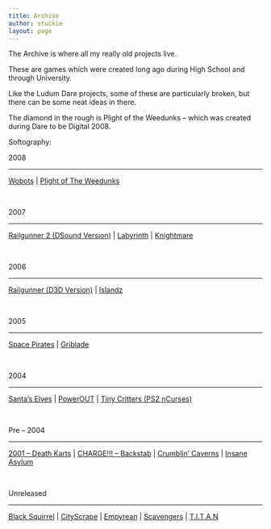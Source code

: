 ```yaml
---
title: Archive
author: stuckie
layout: page
---
```

The Archive is where all my really old projects live.

These are games which were created long ago during High School and through University.

Like the Ludum Dare projects, some of these are particularly broken, but there can be some neat ideas in there.

The diamond in the rough is Plight of the Weedunks &#8211; which was created during Dare to be Digital 2008.

Softography:

2008

* * *

[Wobots][1] | [Plight of The Weedunks][2]

&nbsp;

2007

* * *

[Railgunner 2 (DSound Version)][3] | [Labyrinth][4] | [Knightmare][5]

&nbsp;

2006

* * *

[Railgunner (D3D Version)][3] | [Islandz][6]

&nbsp;

2005

* * *

[Space Pirates][7] | [Griblade][8]

&nbsp;

2004

* * *

[Santa&#8217;s Elves][9] | [PowerOUT][10] | [Tiny Critters (PS2 nCurses)][11]

&nbsp;

Pre &#8211; 2004

* * *

[2001 &#8211; Death Karts][12] | [CHARGE!!! &#8211; Backstab][13] | [Crumblin&#8217; Caverns][14] | [Insane Asylum][15]

&nbsp;

Unreleased

* * *

[Black Squirrel][16] | [CityScrape][17] | [Empyrean][18] | [Scavengers][19] | [T.I.T.A.N][20]

&nbsp;

 [1]: /projects/games/archive/wobots
 [2]: /projects/games/archive/plight-of-the-weedunks
 [3]: /projects/games/archive/railgunner
 [4]: /projects/games/archive/labyrinth
 [5]: /projects/games/archive/knightmare
 [6]: /projects/games/archive/islandz
 [7]: /projects/games/archive/space-pirates
 [8]: /projects/games/archive/griblade
 [9]: /projects/games/archive/santas-elves
 [10]: /projects/games/archive/powerout
 [11]: /projects/games/archive/tiny-critters
 [12]: /projects/games/archive/death-karts
 [13]: /projects/games/archive/backstab
 [14]: /projects/games/archive/crumblin-caverns
 [15]: /projects/games/archive/insane-asylum
 [16]: /projects/games/archive/black-squirrel
 [17]: /projects/games/archive/cityscrape
 [18]: /projects/games/archive/empyrean
 [19]: /projects/games/archive/scavengers
 [20]: /projects/games/archive/titan